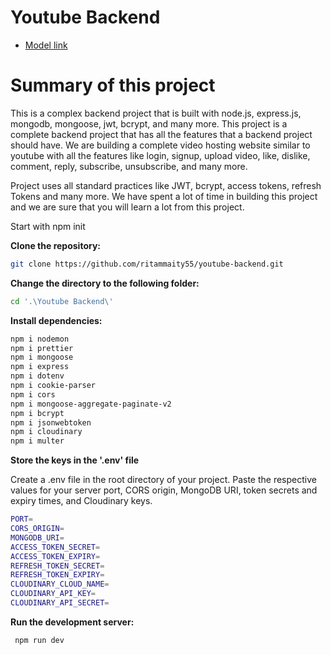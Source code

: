 # Youtube Backend

- [Model link](https://app.eraser.io/workspace/YtPqZ1VogxGy1jzIDkzj?origin=share)

# Summary of this project

This is a complex backend project that is built with node.js, express.js, mongodb, mongoose, jwt, bcrypt, and many more. This project is a complete backend project that has all the features that a backend project should have.
We are building a complete video hosting website similar to youtube with all the features like login, signup, upload video, like, dislike, comment, reply, subscribe, unsubscribe, and many more.

Project uses all standard practices like JWT, bcrypt, access tokens, refresh Tokens and many more. We have spent a lot of time in building this project and we are sure that you will learn a lot from this project.

Start with npm init

**Clone the repository:**

```bash
git clone https://github.com/ritammaity55/youtube-backend.git
```

**Change the directory to the following folder:**

```bash
cd '.\Youtube Backend\'
```

**Install dependencies:**

```bash
npm i nodemon
npm i prettier
npm i mongoose
npm i express
npm i dotenv
npm i cookie-parser
npm i cors
npm i mongoose-aggregate-paginate-v2
npm i bcrypt
npm i jsonwebtoken
npm i cloudinary
npm i multer
```

**Store the keys in the '.env' file**

Create a .env file in the root directory of your project. Paste the respective values for your server port, CORS origin, MongoDB URI, token secrets and expiry times, and Cloudinary keys.

```bash
PORT=
CORS_ORIGIN=
MONGODB_URI=
ACCESS_TOKEN_SECRET=
ACCESS_TOKEN_EXPIRY=
REFRESH_TOKEN_SECRET=
REFRESH_TOKEN_EXPIRY=
CLOUDINARY_CLOUD_NAME=
CLOUDINARY_API_KEY=
CLOUDINARY_API_SECRET=
```

**Run the development server:**

```bash
 npm run dev
```
